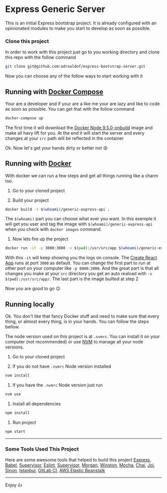 # Express Generic Server

This is an initial Express bootstrap project. It is already configured with an opinionated modules to make you start to develop as soon as possible.

### Clone this project

In order to work with this project just go to you working directory and clone this repo with the follow command

```bash
git clone git@github.com:adroaldof/express-bootstrap-server.git
```

Now you can choose any of the follow ways to start working with it


## Running with [Docker Compose](https://www.docker.com/compose/)

Your are a developer and if your are a like me your are lazy and like to code as soon as possible. You can get that with the follow command

```bash
docker-compose up
```

The first time it will download the [Docker Node 9.5.0-onbuild](https://github.com/nodejs/docker-node/blob/db3b27c8388136b5e529861d7c3fa12fd8328301/9/onbuild/Dockerfile) image and make all havy lift for you. At the end it will start the server and every changes at your `src` path will be reflected in the container

Ok. Now let's get your hands dirty or better not :stuck_out_tongue_closed_eyes:


## Running with [Docker](https://www.docker.com/)

With docker we can run a few steps and get all things running like a charm too.

1. Go to your cloned project

1. Build your project
```bash
docker build -t $(whoami)/generic-express-api .
```
The `$(whoami)` part you can choose what ever you want. In this exemple it will get you user and tag the image with `$(whoami)/generic-express-api` when you check with `docker images` command.

1. Now lets fire up the project
```bash
docker run -it -p 3000:3000 -v $(pwd):/usr/src/app $(whoami)/generic-express-api
```
With this `-it` will keep showing you the logs on console. The [Create React App]() runs at port `3000` as default. You can change the first part to run at other port on your computer like `-p 8000:3000`. And the great part is that all changes you make at your `src` directory you get an auto reaload with `-v $(pwd):/usr/src/app/`. The last part is the image builted at step 2

Now you are good to go :wink:

## Running locally

Ok. You don't like that fancy Docker stuff and need to make sure that every thing, or almost every thing, is in your hands. You can follow the steps bellow.

The node version used on this project is at `.nvmrc`. You can install it on your computer (not recommended) or use [NVM](https://github.com/creationix/nvm) to manage all your node versions.

1. Go to your cloned project

1. If you do not have `.nvmrc` Node version installed
```bash
nvm install
```

1. If you have the `.nvmrc` Node version just run
```bash
nvm use
```

1. Install all dependencies
```bash
npm install
```

1. Run project
```bash
npm start
```


---

### Some Tools Used This Project

Here are some awesome tools that helped to build this project
[Express](https://www.npmjs.com/package/express),
[Babel](https://www.npmjs.com/package/babel-cli),
[Supervisor](https://www.npmjs.com/package/supervisor),
[Eslint](https://www.npmjs.com/package/eslint),
[Supervisor](https://www.npmjs.com/package/supervisor),
[Morgan](https://www.npmjs.com/package/morgan),
[Winston](https://www.npmjs.com/package/winston),
[Mocha](https://www.npmjs.com/package/mocha),
[Chai](https://www.npmjs.com/package/chai),
[Joi](https://www.npmjs.com/package/joi),
[Sinon](https://www.npmjs.com/package/sinon),
[Istanbul](https://www.npmjs.com/package/istanbul),
[GitLab CI](https://about.gitlab.com/gitlab-ci/),
[AWS Elastic Beanstalk](https://aws.amazon.com/elasticbeanstalk/)


---

Enjoy :+1:
